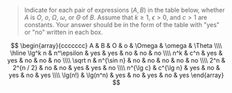 > Indicate for each pair of expressions $(A, B)$ in the table below, whether $A$ is $O$, $o$, $\Omega$, $\omega$, or $\Theta$ of $B$. Assume that $k \ge 1$, $\epsilon > 0$, and $c > 1$ are constants. Your answer should be in the form of the table with "yes" or "no" written in each box.

$$
\begin{array}{ccccccc}
A         & B          & O   &  o  & \Omega & \omega & \Theta \\\\
\hline
\lg^k n   & n^\epsilon & yes & yes &  no    & no     & no     \\\\
n^k       & c^n        & yes & yes &  no    & no     & no     \\\\
\sqrt n   & n^{\sin n} & no  & no  &  no    & no     & no     \\\\
2^n       & 2^{n / 2}  & no  & no  &  yes   & yes    & no     \\\\
n^{\lg c} & c^{\lg n}  & yes & no  &  yes   & no     & yes    \\\\
\lg(n!)   & \lg(n^n)   & yes & no  &  yes   & no     & yes
\end{array}
$$
